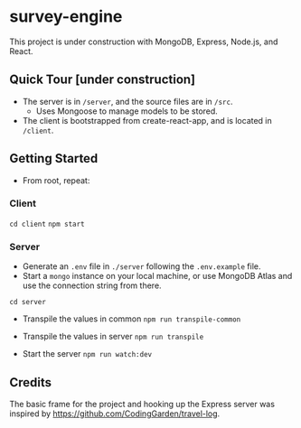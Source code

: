 # survey-engine

This project is under construction with MongoDB, Express, Node.js, and React.

## Quick Tour [under construction]
- The server is in `/server`, and the source files are in `/src`. 
  - Uses Mongoose to manage models to be stored.
- The client is bootstrapped from create-react-app, and is located in `/client`. 

## Getting Started
- From root, repeat:
### Client
`cd client`
`npm start`

### Server

- Generate an `.env` file in `./server` following the `.env.example` file.
- Start a `mongo` instance on your local machine, or use MongoDB Atlas and use the connection string from there.

`cd server`

- Transpile the values in common
`npm run transpile-common` 

- Transpile the values in server
`npm run transpile`

- Start the server
`npm run watch:dev`

## Credits
The basic frame for the project and hooking up the Express server was inspired by https://github.com/CodingGarden/travel-log. 